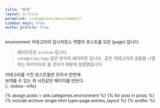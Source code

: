 ```yaml
---
title: "환경"
layout: archive
permalink: /categories/environment/
sidebar_main: true
author_profile: true
---
```


environment 카테고리의 임시저장소 역할의 포스트를 모은 [page] 입니다.    
> 레이아웃은 `archive` 입니다.  
> `categories`,`tags`  같은 방식의 레이아웃 입니다.
>  같은 카테고리의 글들을 나열하는 아카이브로 
>  쓸 것이기 때문에 설정했습니다.

카테고리를 가진 포스트들만 모아서 한번에  
보여줄 수 있는 위 사진같은 페이지를 만든다.  
{: .notice--info}

{% assign posts = site.categories.environment %}
{% for post in posts %} {% include archive-single.html type=page.entries_layout %} {% endfor %}
